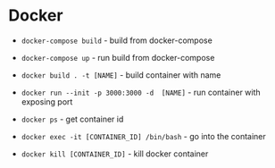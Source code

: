 # Docker

- `docker-compose build` - build from docker-compose
- `docker-compose up` - run build from docker-compose

- `docker build . -t [NAME]` - build container with name
- `docker run --init -p 3000:3000 -d  [NAME]` - run container with exposing port
- `docker ps` - get container id
- `docker exec -it [CONTAINER_ID] /bin/bash` - go into the container
- `docker kill [CONTAINER_ID]` - kill docker container